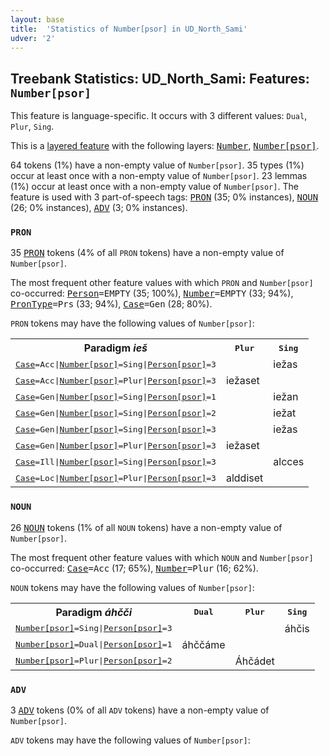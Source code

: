 ```yaml
---
layout: base
title:  'Statistics of Number[psor] in UD_North_Sami'
udver: '2'
---
```


## Treebank Statistics: UD_North_Sami: Features: `Number[psor]`

This feature is language-specific.
It occurs with 3 different values: `Dual`, `Plur`, `Sing`.

This is a <a href="../../u/overview/feat-layers.html">layered feature</a> with the following layers: <tt><a href="sme-feat-Number.html">Number</a></tt>, <tt><a href="sme-feat-Number-psor.html">Number[psor]</a></tt>.

64 tokens (1%) have a non-empty value of `Number[psor]`.
35 types (1%) occur at least once with a non-empty value of `Number[psor]`.
23 lemmas (1%) occur at least once with a non-empty value of `Number[psor]`.
The feature is used with 3 part-of-speech tags: <tt><a href="sme-pos-PRON.html">PRON</a></tt> (35; 0% instances), <tt><a href="sme-pos-NOUN.html">NOUN</a></tt> (26; 0% instances), <tt><a href="sme-pos-ADV.html">ADV</a></tt> (3; 0% instances).

### `PRON`

35 <tt><a href="sme-pos-PRON.html">PRON</a></tt> tokens (4% of all `PRON` tokens) have a non-empty value of `Number[psor]`.

The most frequent other feature values with which `PRON` and `Number[psor]` co-occurred: <tt><a href="sme-feat-Person.html">Person</a></tt><tt>=EMPTY</tt> (35; 100%), <tt><a href="sme-feat-Number.html">Number</a></tt><tt>=EMPTY</tt> (33; 94%), <tt><a href="sme-feat-PronType.html">PronType</a></tt><tt>=Prs</tt> (33; 94%), <tt><a href="sme-feat-Case.html">Case</a></tt><tt>=Gen</tt> (28; 80%).

`PRON` tokens may have the following values of `Number[psor]`:


<table>
  <tr><th>Paradigm <i>ieš</i></th><th><tt>Plur</tt></th><th><tt>Sing</tt></th></tr>
  <tr><td><tt><tt><a href="sme-feat-Case.html">Case</a></tt><tt>=Acc</tt>|<tt><a href="sme-feat-Number-psor.html">Number[psor]</a></tt><tt>=Sing</tt>|<tt><a href="sme-feat-Person-psor.html">Person[psor]</a></tt><tt>=3</tt></tt></td><td></td><td>iežas</td></tr>
  <tr><td><tt><tt><a href="sme-feat-Case.html">Case</a></tt><tt>=Acc</tt>|<tt><a href="sme-feat-Number-psor.html">Number[psor]</a></tt><tt>=Plur</tt>|<tt><a href="sme-feat-Person-psor.html">Person[psor]</a></tt><tt>=3</tt></tt></td><td>iežaset</td><td></td></tr>
  <tr><td><tt><tt><a href="sme-feat-Case.html">Case</a></tt><tt>=Gen</tt>|<tt><a href="sme-feat-Number-psor.html">Number[psor]</a></tt><tt>=Sing</tt>|<tt><a href="sme-feat-Person-psor.html">Person[psor]</a></tt><tt>=1</tt></tt></td><td></td><td>iežan</td></tr>
  <tr><td><tt><tt><a href="sme-feat-Case.html">Case</a></tt><tt>=Gen</tt>|<tt><a href="sme-feat-Number-psor.html">Number[psor]</a></tt><tt>=Sing</tt>|<tt><a href="sme-feat-Person-psor.html">Person[psor]</a></tt><tt>=2</tt></tt></td><td></td><td>iežat</td></tr>
  <tr><td><tt><tt><a href="sme-feat-Case.html">Case</a></tt><tt>=Gen</tt>|<tt><a href="sme-feat-Number-psor.html">Number[psor]</a></tt><tt>=Sing</tt>|<tt><a href="sme-feat-Person-psor.html">Person[psor]</a></tt><tt>=3</tt></tt></td><td></td><td>iežas</td></tr>
  <tr><td><tt><tt><a href="sme-feat-Case.html">Case</a></tt><tt>=Gen</tt>|<tt><a href="sme-feat-Number-psor.html">Number[psor]</a></tt><tt>=Plur</tt>|<tt><a href="sme-feat-Person-psor.html">Person[psor]</a></tt><tt>=3</tt></tt></td><td>iežaset</td><td></td></tr>
  <tr><td><tt><tt><a href="sme-feat-Case.html">Case</a></tt><tt>=Ill</tt>|<tt><a href="sme-feat-Number-psor.html">Number[psor]</a></tt><tt>=Sing</tt>|<tt><a href="sme-feat-Person-psor.html">Person[psor]</a></tt><tt>=3</tt></tt></td><td></td><td>alcces</td></tr>
  <tr><td><tt><tt><a href="sme-feat-Case.html">Case</a></tt><tt>=Loc</tt>|<tt><a href="sme-feat-Number-psor.html">Number[psor]</a></tt><tt>=Plur</tt>|<tt><a href="sme-feat-Person-psor.html">Person[psor]</a></tt><tt>=3</tt></tt></td><td>alddiset</td><td></td></tr>
</table>

### `NOUN`

26 <tt><a href="sme-pos-NOUN.html">NOUN</a></tt> tokens (1% of all `NOUN` tokens) have a non-empty value of `Number[psor]`.

The most frequent other feature values with which `NOUN` and `Number[psor]` co-occurred: <tt><a href="sme-feat-Case.html">Case</a></tt><tt>=Acc</tt> (17; 65%), <tt><a href="sme-feat-Number.html">Number</a></tt><tt>=Plur</tt> (16; 62%).

`NOUN` tokens may have the following values of `Number[psor]`:


<table>
  <tr><th>Paradigm <i>áhčči</i></th><th><tt>Dual</tt></th><th><tt>Plur</tt></th><th><tt>Sing</tt></th></tr>
  <tr><td><tt><tt><a href="sme-feat-Number-psor.html">Number[psor]</a></tt><tt>=Sing</tt>|<tt><a href="sme-feat-Person-psor.html">Person[psor]</a></tt><tt>=3</tt></tt></td><td></td><td></td><td>áhčis</td></tr>
  <tr><td><tt><tt><a href="sme-feat-Number-psor.html">Number[psor]</a></tt><tt>=Dual</tt>|<tt><a href="sme-feat-Person-psor.html">Person[psor]</a></tt><tt>=1</tt></tt></td><td>áhččáme</td><td></td><td></td></tr>
  <tr><td><tt><tt><a href="sme-feat-Number-psor.html">Number[psor]</a></tt><tt>=Plur</tt>|<tt><a href="sme-feat-Person-psor.html">Person[psor]</a></tt><tt>=2</tt></tt></td><td></td><td>Áhčádet</td><td></td></tr>
</table>

### `ADV`

3 <tt><a href="sme-pos-ADV.html">ADV</a></tt> tokens (0% of all `ADV` tokens) have a non-empty value of `Number[psor]`.

`ADV` tokens may have the following values of `Number[psor]`:


